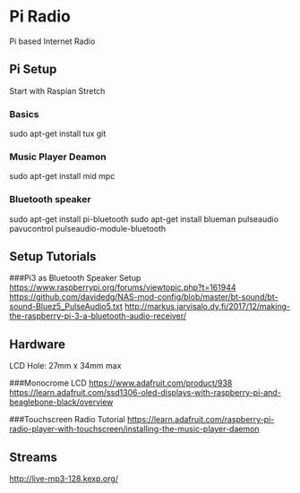 # Pi Radio
Pi based Internet Radio

## Pi Setup

Start with Raspian Stretch

### Basics
sudo apt-get install tux git

### Music Player Deamon
sudo apt-get install mid mpc

### Bluetooth speaker
sudo apt-get install pi-bluetooth
sudo apt-get install blueman pulseaudio pavucontrol pulseaudio-module-bluetooth  

## Setup Tutorials

###Pi3 as Bluetooth Speaker Setup
https://www.raspberrypi.org/forums/viewtopic.php?t=161944
https://github.com/davidedg/NAS-mod-config/blob/master/bt-sound/bt-sound-Bluez5_PulseAudio5.txt
http://markus.jarvisalo.dy.fi/2017/12/making-the-raspberry-pi-3-a-bluetooth-audio-receiver/

## Hardware

LCD Hole:  27mm x 34mm max

###Monocrome LCD
https://www.adafruit.com/product/938
https://learn.adafruit.com/ssd1306-oled-displays-with-raspberry-pi-and-beaglebone-black/overview

###Touchscreen Radio Tutorial
https://learn.adafruit.com/raspberry-pi-radio-player-with-touchscreen/installing-the-music-player-daemon

## Streams
http://live-mp3-128.kexp.org/

